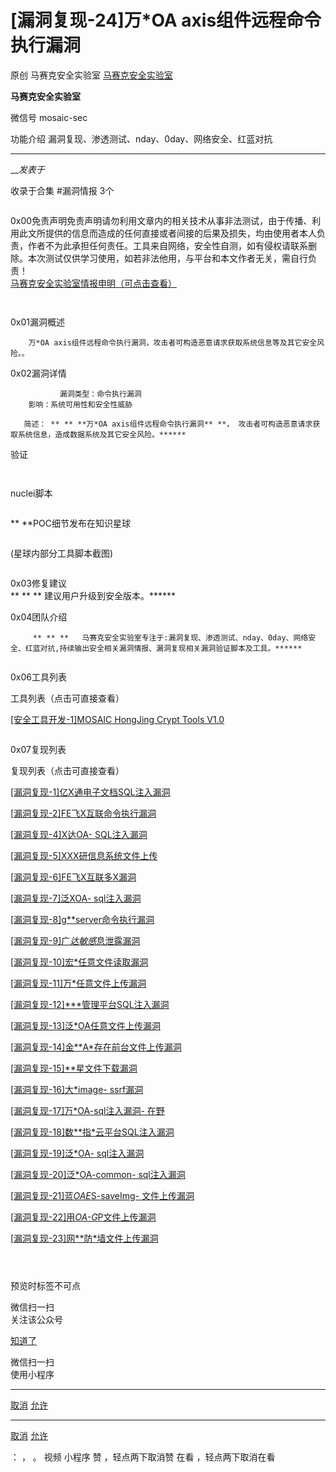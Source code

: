 #  [漏洞复现-24]万*OA axis组件远程命令执行漏洞

原创 马赛克安全实验室  [ 马赛克安全实验室 ](javascript:void\(0\);)

**马赛克安全实验室** ![]()

微信号 mosaic-sec

功能介绍 漏洞复现、渗透测试、nday、0day、网络安全、红蓝对抗

____

___发表于_

收录于合集 #漏洞情报 3个

  

![]()

![]()  
0x00免责声明免责声明请勿利用文章内的相关技术从事非法测试，由于传播、利用此文所提供的信息而造成的任何直接或者间接的后果及损失，均由使用者本人负责，作者不为此承担任何责任。工具来自网络，安全性自测，如有侵权请联系删除。本次测试仅供学习使用，如若非法他用，与平台和本文作者无关，需自行负责！  
[马赛克安全实验室情报申明（可点击查看）](http://mp.weixin.qq.com/s?__biz=MzI5MzU4ODE5Mw==&mid=2247483707&idx=1&sn=23c1c89c54988f437d192e3345525659&chksm=ec6e9cb5db1915a3d3286990ceac852229325315e448ba7731912b2633d52c7f21dd0b614d7e&scene=21#wechat_redirect)  

![]()

![]()

![]()  
0x01漏洞概述

  

        万*OA axis组件远程命令执行漏洞，攻击者可构造恶意请求获取系统信息等及其它安全风险。。

  
![]()  
0x02漏洞详情

  

  

  

  
               漏洞类型：命令执行漏洞  
        影响：系统可用性和安全性威胁

       简述： ** ** **万*OA axis组件远程命令执行漏洞** **， 攻击者可构造恶意请求获取系统信息，造成数据系统及其它安全风险。******

验证  

![]()

![]()

nuclei脚本

![]()

 **               **POC细节发布在知识星球

![]()

(星球内部分工具脚本截图)

![]()

![]()  
0x03修复建议  
 ** ** **                         建议用户升级到安全版本。******  
  
![]()  
0x04团队介绍

  

  

  
  

  

  

      

         ** ** **   马赛克安全实验室专注于:漏洞复现、渗透测试、nday、0day、网络安全、红蓝对抗,持续输出安全相关漏洞情报、漏洞复现相关漏洞验证脚本及工具。******

![]()

![]()  
0x06工具列表  

工具列表（点击可直接查看）  

[[安全工具开发-1]MOSAIC HongJing Crypt Tools
V1.0](http://mp.weixin.qq.com/s?__biz=MzI5MzU4ODE5Mw==&mid=2247483805&idx=2&sn=2c27c92c3acd976679e2ec4eed5b4ad5&chksm=ec6e9c13db19150521f41f958efed72b82cd1f49355a2bb754e3af9931580414f5ee947d6cd9&scene=21#wechat_redirect)  

![]()

![]()  
0x07复现列表  

复现列表（点击可直接查看）

[[漏洞复现-1]亿X通电子文档SQL注入漏洞](http://mp.weixin.qq.com/s?__biz=MzI5MzU4ODE5Mw==&mid=2247483664&idx=1&sn=6256ce81f8f055e768c08e5499167ad4&chksm=ec6e9c9edb19158896318feb7fb59c90b9e7a7b025ac49f5b04514957bb294855b15a458812a&scene=21#wechat_redirect)  

[[漏洞复现-2]FE飞X互联命令执行漏洞](http://mp.weixin.qq.com/s?__biz=MzI5MzU4ODE5Mw==&mid=2247483682&idx=1&sn=80a02689722762d93e2280d566a7cfc6&chksm=ec6e9cacdb1915ba646176d13ee72a9d0f0dda5eb4b70e32327d427b0b3ac240016d6349f230&scene=21#wechat_redirect)

[[漏洞复现-4]X达OA-
SQL注入漏洞](http://mp.weixin.qq.com/s?__biz=MzI5MzU4ODE5Mw==&mid=2247483707&idx=2&sn=04860dd2c8788af8164c6a40a66529de&chksm=ec6e9cb5db1915a3a61a443fb71ddd3ad03985858963a75e2eff836ed3227f0e418f639a1587&scene=21#wechat_redirect)  

[[漏洞复现-5]XXX研信息系统文件上传](http://mp.weixin.qq.com/s?__biz=MzI5MzU4ODE5Mw==&mid=2247483721&idx=1&sn=5895b74c08e287683d1702ff673c1270&chksm=ec6e9cc7db1915d1cec1317e0a58cf63456d7701910baec9b399ae54440e8dc04d05edb09ca7&scene=21#wechat_redirect)  

[[漏洞复现-6]FE飞X互联多X漏洞](http://mp.weixin.qq.com/s?__biz=MzI5MzU4ODE5Mw==&mid=2247483747&idx=2&sn=3670b981a096126c8bf5243c76558a00&chksm=ec6e9ceddb1915fbedb83a98f6cc3879104be5970566cde8ff89acbdba0c6926b8fef5f4f40b&scene=21#wechat_redirect)  

[[漏洞复现-7]泛XOA-
sql注入漏洞](http://mp.weixin.qq.com/s?__biz=MzI5MzU4ODE5Mw==&mid=2247483747&idx=1&sn=564d1ea7b572b706ffa842e421a9678e&chksm=ec6e9ceddb1915fbf4f636d0eb277299e0c49b149a46284a81621b5709346cc174bea921b7c5&scene=21#wechat_redirect)  

[[漏洞复现-8]g**server命令执行漏洞](http://mp.weixin.qq.com/s?__biz=MzI5MzU4ODE5Mw==&mid=2247483760&idx=1&sn=19e795a2c0292778ff0e600c35ccad9d&chksm=ec6e9cfedb1915e86dc289f3a218a20c0e422629c4722b207742bd3bebda0172aebbbb24d436&scene=21#wechat_redirect)  

[[漏洞复现-9]广*达敏感*息泄露漏洞](http://mp.weixin.qq.com/s?__biz=MzI5MzU4ODE5Mw==&mid=2247483780&idx=1&sn=2ecc2311f9fd0bba56a9ddf66828024b&chksm=ec6e9c0adb19151cd75eddfe7567457e70044d57f494db3f91f0a0d51c685e55088d183eda13&scene=21#wechat_redirect)  

[[漏洞复现-10]宏*任意文件读取漏洞](http://mp.weixin.qq.com/s?__biz=MzI5MzU4ODE5Mw==&mid=2247483795&idx=1&sn=63df47d6cc5f951063774eb795a2e843&chksm=ec6e9c1ddb19150bdae5090e127e402c59d9619ae6d34d1134951fc3dbc01f066c98b905010d&scene=21#wechat_redirect)  

[[漏洞复现-11]万*任意文件上传漏洞](http://mp.weixin.qq.com/s?__biz=MzI5MzU4ODE5Mw==&mid=2247483805&idx=1&sn=1507acce55fd5a11cd1f303bec5ca860&chksm=ec6e9c13db19150514dd94ca982791ef54c7ac09e0a59161c26b463eb9bd9734aa253b0736f7&scene=21#wechat_redirect)  

[[漏洞复现-12]***管理平台SQL注入漏洞](http://mp.weixin.qq.com/s?__biz=MzI5MzU4ODE5Mw==&mid=2247483824&idx=1&sn=4afe92b77630f1eadf6ccb89e188ade0&chksm=ec6e9c3edb191528d9aa96d54b7a7c0fc192a50102c68dadff729234fbb731551999af7bc856&scene=21#wechat_redirect)  

[[漏洞复现-13]泛*OA任意文件上传漏洞](http://mp.weixin.qq.com/s?__biz=MzI5MzU4ODE5Mw==&mid=2247483824&idx=1&sn=4afe92b77630f1eadf6ccb89e188ade0&chksm=ec6e9c3edb191528d9aa96d54b7a7c0fc192a50102c68dadff729234fbb731551999af7bc856&scene=21#wechat_redirect)  

[[漏洞复现-14]金**A*存在前台文件上传漏洞](http://mp.weixin.qq.com/s?__biz=MzI5MzU4ODE5Mw==&mid=2247483842&idx=1&sn=30b4e22b75b04093224153688e558d75&chksm=ec6e9c4cdb19155ab6e0b0f8891af365e20409797d1cf3ebffd0ed853b149e1739d1098a7083&scene=21#wechat_redirect)  

[[漏洞复现-15]**星文件下载漏洞](http://mp.weixin.qq.com/s?__biz=MzI5MzU4ODE5Mw==&mid=2247483859&idx=1&sn=e85e95fd3d349739b2f8830812fca431&chksm=ec6e9c5ddb19154b35551f7155bd9056fa5ae25fae67880af90b0a4cb8ef4b48e6e4f70a0bb9&scene=21#wechat_redirect)  

[[漏洞复现-16]大*image-
ssrf漏洞](http://mp.weixin.qq.com/s?__biz=MzI5MzU4ODE5Mw==&mid=2247483859&idx=1&sn=e85e95fd3d349739b2f8830812fca431&chksm=ec6e9c5ddb19154b35551f7155bd9056fa5ae25fae67880af90b0a4cb8ef4b48e6e4f70a0bb9&scene=21#wechat_redirect)  

[[漏洞复现-17]万*OA-sql注入漏洞-
在野](http://mp.weixin.qq.com/s?__biz=MzI5MzU4ODE5Mw==&mid=2247483902&idx=1&sn=d335e0926412f59f9935a785ac03a62b&chksm=ec6e9c70db1915668f23d8cdd12659c629da237f3f6c4074083ed2e63be5ae3a4cef72776b91&scene=21#wechat_redirect)

[[漏洞复现-18]数**指*云平台SQL注入漏洞](http://mp.weixin.qq.com/s?__biz=MzI5MzU4ODE5Mw==&mid=2247483929&idx=1&sn=914c8cfc1dfe8c8a8b1cefd098946ff3&chksm=ec6e9f97db1916811d356dc0b8a4a838a0d9ccb23636098dae8f5d60806d4cee2713ea386c01&scene=21#wechat_redirect)  

[[漏洞复现-19]泛*OA-
sql注入漏洞](http://mp.weixin.qq.com/s?__biz=MzI5MzU4ODE5Mw==&mid=2247483942&idx=1&sn=c196408aa10e3884b69418b86a35f68d&chksm=ec6e9fa8db1916bea816c45ff29fdf5fdf3301d0c7f6de21615e0163a51705dfdcae4692835c&scene=21#wechat_redirect)  

[[漏洞复现-20]泛*OA-common-
sql注入漏洞](http://mp.weixin.qq.com/s?__biz=MzI5MzU4ODE5Mw==&mid=2247483953&idx=1&sn=a992bcaa61a6e546cb8fe1dbb07e3641&chksm=ec6e9fbfdb1916a99f180e3509a33571860f22858c395d795d842579d0749650c60e9e982270&scene=21#wechat_redirect)  

[[漏洞复现-21]蓝*OAE*S-saveImg-
文件上传漏洞](http://mp.weixin.qq.com/s?__biz=MzI5MzU4ODE5Mw==&mid=2247483964&idx=1&sn=a1aabbf80b34a65cab95e4ab8a993b38&chksm=ec6e9fb2db1916a4ab0a768b1c7dd3eaac0fbd1e5244a66a878ac57ac6d1d20f5b3da2768431&scene=21#wechat_redirect)  

[[漏洞复现-22]用*OA-G*P文件上传漏洞](http://mp.weixin.qq.com/s?__biz=MzI5MzU4ODE5Mw==&mid=2247483974&idx=1&sn=eff87d5e821226d09a15d37d71a4755a&chksm=ec6e9fc8db1916de2685b78cb9c5c792de66a4d642a20d26c67eac0a7428269d5177eff18486&scene=21#wechat_redirect)  

[[漏洞复现-23]网**防*墙文件上传漏洞](http://mp.weixin.qq.com/s?__biz=MzI5MzU4ODE5Mw==&mid=2247484004&idx=1&sn=d63309a9950b4b55be2f490a3a3d86fc&chksm=ec6e9feadb1916fc51815150afa2373c1bb5e470c315516c46c057245de03001926be9aa0e5e&scene=21#wechat_redirect)  

  

![]()

![]()

![]()

  

预览时标签不可点

微信扫一扫  
关注该公众号

[知道了](javascript:;)

微信扫一扫  
使用小程序

****

[取消](javascript:void\(0\);) [允许](javascript:void\(0\);)

****

[取消](javascript:void\(0\);) [允许](javascript:void\(0\);)

： ， 。   视频 小程序 赞 ，轻点两下取消赞 在看 ，轻点两下取消在看


